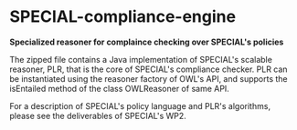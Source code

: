 # SPECIAL-compliance-engine
<B>Specialized reasoner for complaince checking over SPECIAL's policies</B>

The zipped file contains a Java implementation of SPECIAL's scalable reasoner, PLR, that is the core of SPECIAL's compliance checker. PLR can be instantiated using the reasoner factory of OWL's API, and supports the isEntailed method of the class OWLReasoner of same API.

For a description of SPECIAL's policy language and PLR's algorithms, please see the deliverables of SPECIAL's WP2.
